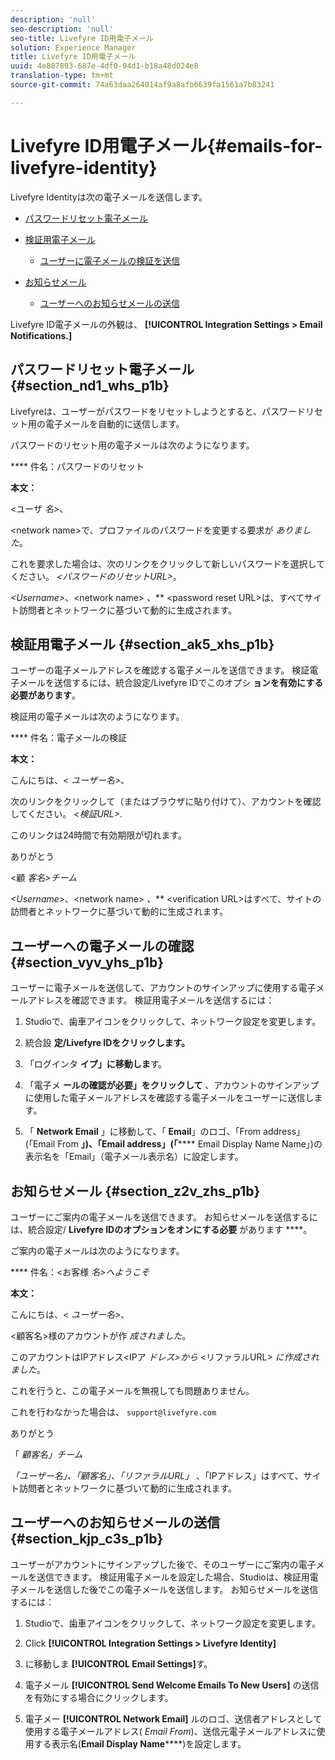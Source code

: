 ```yaml
---
description: 'null'
seo-description: 'null'
seo-title: Livefyre ID用電子メール
solution: Experience Manager
title: Livefyre ID用電子メール
uuid: 4e807803-687e-4df0-94d1-b18a48d024e8
translation-type: tm+mt
source-git-commit: 74a63daa264014af9a8afb6639fa1561a7b83241

---
```



# Livefyre ID用電子メール{#emails-for-livefyre-identity}

Livefyre Identityは次の電子メールを送信します。

* [パスワードリセット電子メール](#c_emails_for_livefyre_identity/section_nd1_whs_p1b)
* [検証用電子メール](#c_emails_for_livefyre_identity/section_ak5_xhs_p1b)
   * [ユーザーに電子メールの検証を送信](#c_emails_for_livefyre_identity/section_vyv_yhs_p1b)

* [お知らせメール](#c_emails_for_livefyre_identity/section_z2v_zhs_p1b)
   * [ユーザーへのお知らせメールの送信](#c_emails_for_livefyre_identity/section_kjp_c3s_p1b)

Livefyre ID電子メールの外観は、 **[!UICONTROL Integration Settings > Email Notifications.]**

## パスワードリセット電子メール {#section_nd1_whs_p1b}

Livefyreは、ユーザーがパスワードをリセットしようとすると、パスワードリセット用の電子メールを自動的に送信します。

パスワードのリセット用の電子メールは次のようになります。

**** 件名：パスワードのリセット

**本文：**

&lt;ユーザ *名&gt;*、

&lt;network name&gt;で、プロファイルのパスワードを変更する要求が *ありました*。

これを要求した場合は、次のリンクをクリックして新しいパスワードを選択してください。 *&lt;パスワードのリセットURL&gt;*。

*&lt;Username&gt;*、&lt;network name&gt; *、*** &lt;password reset URL&gt;は、すべてサイト訪問者とネットワークに基づいて動的に生成されます。

## 検証用電子メール {#section_ak5_xhs_p1b}

ユーザーの電子メールアドレスを確認する電子メールを送信できます。 検証電子メールを送信するには、統合設定/Livefyre IDでこのオプシ **ョンを有効にする必要があります**。

検証用の電子メールは次のようになります。

**** 件名：電子メールの検証

**本文：**

こんにちは、&lt; *ユーザー名&gt;*、

次のリンクをクリックして（またはブラウザに貼り付けて）、アカウントを確認してください。 *&lt;検証URL&gt;*.

このリンクは24時間で有効期限が切れます。

ありがとう

&lt;顧 *客名&gt;チーム*

*&lt;Username&gt;*、&lt;network name&gt; *、*** &lt;verification URL&gt;はすべて、サイトの訪問者とネットワークに基づいて動的に生成されます。

## ユーザーへの電子メールの確認 {#section_vyv_yhs_p1b}

ユーザーに電子メールを送信して、アカウントのサインアップに使用する電子メールアドレスを確認できます。 検証用電子メールを送信するには：

1. Studioで、歯車アイコンをクリックして、ネットワーク設定を変更します。
1. 統合設 **定/Livefyre IDをクリックします。**

1. 「ログインタ **イプ」に移動しま**&#x200B;す。
1. 「電子メ **ールの確認が必要」をクリックして** 、アカウントのサインアップに使用した電子メールアドレスを確認する電子メールをユーザーに送信します。
1. 「 **Network Email** 」に移動して、「 **Email**」のロゴ、「From address」(「Email From **」)、「Email address」(「****** Email Display Name Name」)の表示名を「Email」（電子メール表示名）に設定します。

## お知らせメール {#section_z2v_zhs_p1b}

ユーザーにご案内の電子メールを送信できます。 お知らせメールを送信するには、統合設定/ **Livefyre IDのオプションをオンにする必要** があります ****。

ご案内の電子メールは次のようになります。

**** 件名：&lt;お客様 *名&gt;へようこそ*

**本文：**

こんにちは、&lt; *ユーザー名&gt;*、

&lt;顧客名&gt;様のアカウントが作 *成されました*。

このアカウントはIPアドレス&lt;IPア *ドレス&gt;から* &lt;リファラルURL&gt; *に作成されました*。

これを行うと、この電子メールを無視しても問題ありません。

これを行わなかった場合は、 `support@livefyre.com`

ありがとう

「 *顧客名」チーム*

*「ユーザー名」、「顧客名」、「リファラルURL」* 、「IPアドレス」はすべて、サイト訪問者とネットワークに基づいて動的に生成されます。

## ユーザーへのお知らせメールの送信 {#section_kjp_c3s_p1b}

ユーザーがアカウントにサインアップした後で、そのユーザーにご案内の電子メールを送信できます。 検証用電子メールを設定した場合、Studioは、検証用電子メールを送信した後でこの電子メールを送信します。 お知らせメールを送信するには：

1. Studioで、歯車アイコンをクリックして、ネットワーク設定を変更します。
1. Click **[!UICONTROL Integration Settings > Livefyre Identity]**

1. に移動しま **[!UICONTROL Email Settings]**&#x200B;す。

1. 電子メール **[!UICONTROL Send Welcome Emails To New Users]** の送信を有効にする場合にクリックします。
1. 電子メー **[!UICONTROL Network Email]** ルのロゴ、送信者アドレスとして使用する電子メールアドレス( *Email From*)、送信元電子メールアドレスに使用する表示名(**Email Display Name******)を設定します。
